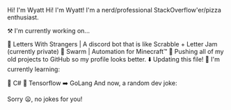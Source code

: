 Hi! I'm Wyatt
Hi! I'm Wyatt! I'm a nerd/professional StackOverflow'er/pizza enthusiast.

⚒️ I'm currently working on...

🔡 Letters With Strangers | A discord bot that is like Scrabble + Letter Jam (currently private)
🐝 Swarm | Automation for Minecraft™
📌 Pushing all of my old projects to GitHub so my profile looks better.
⬇️ Updating this file!
🌱 I'm currently learning:

🎵 C#
🧠 Tensorflow
➡️ GoLang
And now, a random dev joke:

Sorry 😦, no jokes for you!
